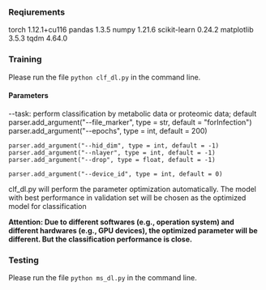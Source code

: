 ### Reqiurements
torch                   1.12.1+cu116
pandas                  1.3.5
numpy                   1.21.6
scikit-learn            0.24.2
matplotlib              3.5.3
tqdm                    4.64.0

### Training 
Please run the file ```python clf_dl.py``` in the command line.

#### Parameters
--task: perform classification by metabolic data or proteomic data; default 
    parser.add_argument("--file_marker", type = str, default = "forInfection")
    parser.add_argument("--epochs", type = int, default = 200)

    parser.add_argument("--hid_dim", type = int, default = -1)
    parser.add_argument("--nlayer", type = int, default = -1)
    parser.add_argument("--drop", type = float, default = -1)

    parser.add_argument("--device_id", type = int, default = 0)
clf_dl.py will perform the parameter optimization automatically. The model with best performance in validation set will be chosen as the optimized model for classification

**Attention: Due to different softwares (e.g., operation system) and different hardwares (e.g., GPU devices), the optimized parameter will be different. But the classification performance is close.**

### Testing
Please run the file ```python ms_dl.py``` in the command line.